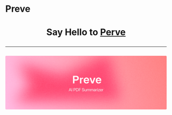 # Preve
<h1 align="center">Say Hello to <a href="https://preve.onrender.com/">Perve</a>

<hr />
<img width="1000" alt="header image" src="/header.png">

 </h1>